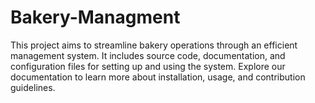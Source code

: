 # Bakery-Managment
This project aims to streamline bakery operations through an efficient management system. It includes source code, documentation, and configuration files for setting up and using the system. Explore our documentation to learn more about installation, usage, and contribution guidelines.
